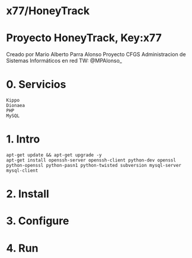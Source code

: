 # x77/HoneyTrack
# Proyecto HoneyTrack, Key:x77
Creado por Mario Alberto Parra Alonso
Proyecto CFGS Administracion de Sistemas Informáticos en red
TW: @MPAlonso_

# 0. Servicios
	Kippo
	Dionaea
 	PHP
	MySQL

# 1. Intro
	apt-get update && apt-get upgrade -y
	apt-get install openssh-server openssh-client python-dev openssl python-openssl python-pasn1 python-twisted subversion mysql-server mysql-client
# 2. Install
# 3. Configure
# 4. Run